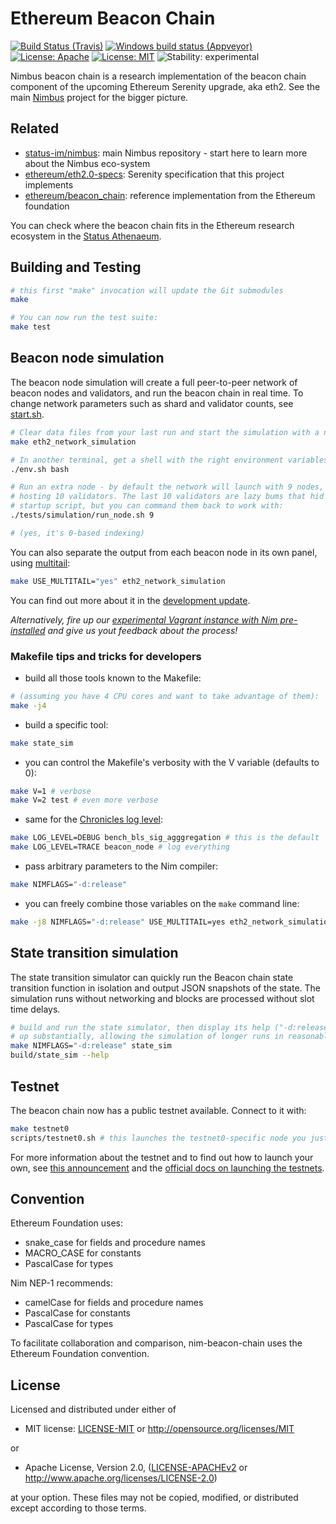 # Ethereum Beacon Chain
[![Build Status (Travis)](https://img.shields.io/travis/status-im/nim-beacon-chain/master.svg?label=Linux%20/%20macOS "Linux/macOS build status (Travis)")](https://travis-ci.org/status-im/nim-beacon-chain)
[![Windows build status (Appveyor)](https://img.shields.io/appveyor/ci/nimbus/nim-beacon-chain/master.svg?label=Windows "Windows build status (Appveyor)")](https://ci.appveyor.com/project/nimbus/nim-beacon-chain)
[![License: Apache](https://img.shields.io/badge/License-Apache%202.0-blue.svg)](https://opensource.org/licenses/Apache-2.0)
[![License: MIT](https://img.shields.io/badge/License-MIT-blue.svg)](https://opensource.org/licenses/MIT)
![Stability: experimental](https://img.shields.io/badge/stability-experimental-orange.svg)

Nimbus beacon chain is a research implementation of the beacon chain component of the upcoming Ethereum Serenity upgrade, aka eth2. See the main [Nimbus](https://github.com/status-im/nimbus/) project for the bigger picture.

## Related

* [status-im/nimbus](https://github.com/status-im/nimbus/): main Nimbus repository - start here to learn more about the Nimbus eco-system
* [ethereum/eth2.0-specs](https://github.com/ethereum/eth2.0-specs/blob/master/specs/core/0_beacon-chain.md): Serenity specification that this project implements
* [ethereum/beacon\_chain](https://github.com/ethereum/beacon_chain): reference implementation from the Ethereum foundation

You can check where the beacon chain fits in the Ethereum research ecosystem in the [Status Athenaeum](https://github.com/status-im/athenaeum/blob/b465626cc551e361492e56d32517b2cdadd7493f/ethereum_research_records.json#L38).

## Building and Testing

```bash
# this first "make" invocation will update the Git submodules
make

# You can now run the test suite:
make test
```

## Beacon node simulation

The beacon node simulation will create a full peer-to-peer network of beacon nodes and validators, and run the beacon chain in real time. To change network parameters such as shard and validator counts, see [start.sh](tests/simulation/start.sh).


```bash
# Clear data files from your last run and start the simulation with a new genesis block:
make eth2_network_simulation

# In another terminal, get a shell with the right environment variables set:
./env.sh bash

# Run an extra node - by default the network will launch with 9 nodes, each
# hosting 10 validators. The last 10 validators are lazy bums that hid from the
# startup script, but you can command them back to work with:
./tests/simulation/run_node.sh 9

# (yes, it's 0-based indexing)
```

You can also separate the output from each beacon node in its own panel, using [multitail](http://www.vanheusden.com/multitail/):

```bash
make USE_MULTITAIL="yes" eth2_network_simulation
```

You can find out more about it in the [development update](https://our.status.im/nimbus-development-update-2018-12-2/).

_Alternatively, fire up our [experimental Vagrant instance with Nim pre-installed](https://our.status.im/setting-up-a-local-vagrant-environment-for-nim-development/) and give us yout feedback about the process!_

### Makefile tips and tricks for developers

- build all those tools known to the Makefile:

```bash
# (assuming you have 4 CPU cores and want to take advantage of them):
make -j4
```

- build a specific tool:

```bash
make state_sim
```

- you can control the Makefile's verbosity with the V variable (defaults to 0):

```bash
make V=1 # verbose
make V=2 test # even more verbose
```

- same for the [Chronicles log level](https://github.com/status-im/nim-chronicles#chronicles_log_level):

```bash
make LOG_LEVEL=DEBUG bench_bls_sig_agggregation # this is the default
make LOG_LEVEL=TRACE beacon_node # log everything
```

- pass arbitrary parameters to the Nim compiler:

```bash
make NIMFLAGS="-d:release"
```

- you can freely combine those variables on the `make` command line:

```bash
make -j8 NIMFLAGS="-d:release" USE_MULTITAIL=yes eth2_network_simulation
```

## State transition simulation

The state transition simulator can quickly run the Beacon chain state transition function in isolation and output JSON snapshots of the state. The simulation runs without networking and blocks are processed without slot time delays.

```bash
# build and run the state simulator, then display its help ("-d:release" speeds it
# up substantially, allowing the simulation of longer runs in reasonable time)
make NIMFLAGS="-d:release" state_sim
build/state_sim --help
```

## Testnet

The beacon chain now has a public testnet available. Connect to it with:

```bash
make testnet0
scripts/testnet0.sh # this launches the testnet0-specific node you just built
```

For more information about the testnet and to find out how to launch your own, see [this announcement](https://our.status.im/the-nimbus-mvp-testnet-is-here/) and the [official docs on launching the testnets](https://nimbus.status.im/docs/t0.html).

## Convention

Ethereum Foundation uses:
  - snake_case for fields and procedure names
  - MACRO_CASE for constants
  - PascalCase for types

Nim NEP-1 recommends:
  - camelCase for fields and procedure names
  - PascalCase for constants
  - PascalCase for types

To facilitate collaboration and comparison, nim-beacon-chain uses the Ethereum Foundation convention.

## License

Licensed and distributed under either of

* MIT license: [LICENSE-MIT](LICENSE-MIT) or http://opensource.org/licenses/MIT

or

* Apache License, Version 2.0, ([LICENSE-APACHEv2](LICENSE-APACHEv2) or http://www.apache.org/licenses/LICENSE-2.0)

at your option. These files may not be copied, modified, or distributed except according to those terms.

